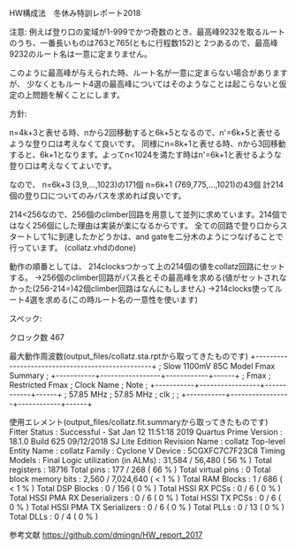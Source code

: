 HW構成法　冬休み特訓レポート2018

注意:
例えば登り口の変域が1-999でかつ奇数のとき、最高峰9232を取るルートのうち、一番長いものは763と765(ともに行程数152)と
2つあるので、最高峰9232のルート名は一意に定まりません。

このように最高峰が与えられた時、ルート名が一意に定まらない場合がありますが、
少なくともルート4選の最高峰についてはそのようなことは起こらないと仮定の上問題を解くことにします。

方針:

n=4k+3と表せる時、nから2回移動すると6k+5となるので、n'=6k+5と表せるような登り口は考えなくて良いです。
同様にn=8k+1と表せる時、nから3回移動すると、6k+1となります。よってn<1024を満たす時はn'=6k+1と表せるような
登り口は考えなくてよいです。

なので、
n=6k+3 (3,9,...,1023)の171個
n=6k+1 (769,775,...,1021)の43個
計214個の登り口についてのみパスを求めれば良いです。

214<256なので、256個のclimber回路を用意して並列に求めています。214個ではなく256個にした理由は実装が楽になるからです。
全ての回路で登り口からスタートして1に到達したかどうかは、and gateを二分木のようにつなげることで行っています。
(collatz.vhdのdone)

動作の順番としては、
214clocksつかって上の214個の値をcollatz回路にセットする。
->256個のclimber回路がパス長とその最高峰を求める(値がセットされなかった(256-214=)42個climber回路はなんにもしません)
->214clocks使ってルート4選を求める(この時ルート名の一意性を使います)


スペック:

クロック数
467

最大動作周波数(output_files/collatz.sta.rptから取ってきたものです)
+-------------------------------------------------+
; Slow 1100mV 85C Model Fmax Summary              ;
+-----------+-----------------+------------+------+
; Fmax      ; Restricted Fmax ; Clock Name ; Note ;
+-----------+-----------------+------------+------+
; 57.85 MHz ; 57.85 MHz       ; clk        ;      ;
+-----------+-----------------+------------+------+

使用エレメント(output_files/collatz.fit.summaryから取ってきたものです)
Fitter Status : Successful - Sat Jan 12 11:51:18 2019
Quartus Prime Version : 18.1.0 Build 625 09/12/2018 SJ Lite Edition
Revision Name : collatz
Top-level Entity Name : collatz
Family : Cyclone V
Device : 5CGXFC7C7F23C8
Timing Models : Final
Logic utilization (in ALMs) : 31,584 / 56,480 ( 56 % )
Total registers : 18716
Total pins : 177 / 268 ( 66 % )
Total virtual pins : 0
Total block memory bits : 2,560 / 7,024,640 ( < 1 % )
Total RAM Blocks : 1 / 686 ( < 1 % )
Total DSP Blocks : 0 / 156 ( 0 % )
Total HSSI RX PCSs : 0 / 6 ( 0 % )
Total HSSI PMA RX Deserializers : 0 / 6 ( 0 % )
Total HSSI TX PCSs : 0 / 6 ( 0 % )
Total HSSI PMA TX Serializers : 0 / 6 ( 0 % )
Total PLLs : 0 / 13 ( 0 % )
Total DLLs : 0 / 4 ( 0 % )

参考文献
https://github.com/dmingn/HW_report_2017
